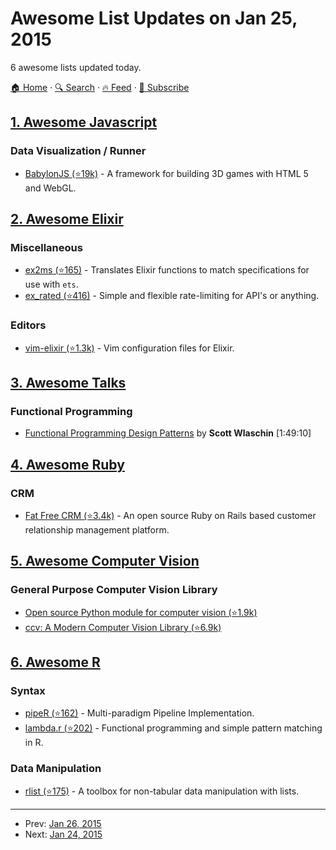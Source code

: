 # Awesome List Updates on Jan 25, 2015

6 awesome lists updated today.

[🏠 Home](/README.md) · [🔍 Search](https://test.trackawesomelist.com/search/) · [🔥 Feed](https://test.trackawesomelist.com/feed.xml) · [📮 Subscribe](https://trackawesomelist.us17.list-manage.com/subscribe?u=d2f0117aa829c83a63ec63c2f&id=36a103854c)



## [1. Awesome Javascript](/content/sorrycc/awesome-javascript/README.md)

### Data Visualization / Runner

*   [BabylonJS (⭐19k)](https://github.com/BabylonJS/Babylon.js) - A framework for building 3D games with HTML 5 and WebGL.

## [2. Awesome Elixir](/content/h4cc/awesome-elixir/README.md)

### Miscellaneous

*   [ex2ms (⭐165)](https://github.com/ericmj/ex2ms) - Translates Elixir functions to match specifications for use with `ets`.
*   [ex\_rated (⭐416)](https://github.com/grempe/ex_rated) - Simple and flexible rate-limiting for API's or anything.

### Editors

*   [vim-elixir (⭐1.3k)](https://github.com/elixir-lang/vim-elixir) - Vim configuration files for Elixir.

## [3. Awesome Talks](/content/JanVanRyswyck/awesome-talks/README.md)

### Functional Programming

*   [Functional Programming Design Patterns](https://skillsmatter.com/skillscasts/6120-functional-programming-design-patterns-with-scott-wlaschin) by **Scott Wlaschin** \[1:49:10]

## [4. Awesome Ruby](/content/markets/awesome-ruby/README.md)

### CRM

*   [Fat Free CRM (⭐3.4k)](https://github.com/fatfreecrm/fat_free_crm) - An open source Ruby on Rails based customer relationship management platform.

## [5. Awesome Computer Vision](/content/jbhuang0604/awesome-computer-vision/README.md)

### General Purpose Computer Vision Library

*   [Open source Python module for computer vision (⭐1.9k)](https://github.com/jesolem/PCV)
*   [ccv: A Modern Computer Vision Library (⭐6.9k)](https://github.com/liuliu/ccv)

## [6. Awesome R](/content/qinwf/awesome-R/README.md)

### Syntax

*   [pipeR (⭐162)](https://github.com/renkun-ken/pipeR) - Multi-paradigm Pipeline Implementation.
*   [lambda.r (⭐202)](https://github.com/zatonovo/lambda.r) - Functional programming and simple pattern matching in R.

### Data Manipulation

*   [rlist (⭐175)](https://github.com/renkun-ken/rlist) - A toolbox for non-tabular data manipulation with lists.

---

- Prev: [Jan 26, 2015](/content/2015/01/26/README.md)
- Next: [Jan 24, 2015](/content/2015/01/24/README.md)